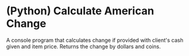 # (Python) Calculate American Change
A console program that calculates change if provided with client's cash given
and item price. Returns the change by dollars and coins.